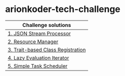 # arionkoder-tech-challenge

| Challenge solutions |
|------|
| [1. JSON Stream Processor](task__1/) |
| [2. Resource Manager](task__2/) |
| [3. Trait-based Class Registration](task__3/) |
| [4. Lazy Evaluation Iterator](task__4/) |
| [5. Simple Task Scheduler](task__5/) |
